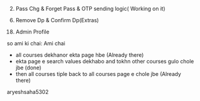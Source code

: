 <!-- !To Do List: -->

<!-- 1. Payment Page -->
2. Pass Chg & Forget Pass & OTP sending logic( Working on it)
<!-- 3. Edit option - add picture - display picture - Back to Dashboard -->
<!-- 4. Front end - dashboard dp, login bg-, courses.php>enroll button style, in dashboard sort by dropdown -->
<!-- 5. Backend - Database courses add img -->
6. Remove Dp & Confirm Dp(Extras)
<!-- 7. Navbar in Courses section(search, dashboard, all course) -->
<!-- 8. Payment page confirmation page CSS add -->
<!-- 9. Course duration and remove on checkout page -->
<!-- 10. Payment page not solved > Validation -->
<!-- 11. Checkout.php - Add Courses > Courses.php - enroll > Checkout.php -->
<!-- 12. Fix the alert in payment page -->
<!-- 13. Course page search box logic -->
<!-- 14. course page -> avialable courses and dashbord css -->
<!-- 15. dashbord -> photo , start course button -->
<!-- 16. Static pics change in carousel of index -->
<!-- 17. Search.php CSS add hbe when there's no results -->
18. Admin Profile

<!-- * search logic breakdown -->

so ami ki chai: Ami chai

- all courses dekhanor ekta page hbe (Already there)
- ekta page e search values dekhabo and tokhn other courses gulo chole jbe (done)
- then all courses tiple back to all courses page e chole jbe (Already there)

aryeshsaha5302
